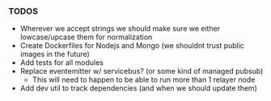### TODOS

- Wherever we accept strings we should make sure we either lowcase/upcase them for normalization
- Create Dockerfiles for Nodejs and Mongo (we shouldnt trust public images in the future)
- Add tests for all modules
- Replace eventemitter w/ servicebus? (or some kind of managed pubsub)
  - This will need to happen to be able to run more than 1 relayer node
- Add dev util to track dependencies (and when we should update them)
